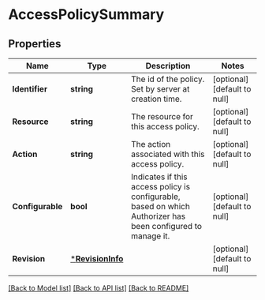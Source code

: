 # AccessPolicySummary

## Properties
Name | Type | Description | Notes
------------ | ------------- | ------------- | -------------
**Identifier** | **string** | The id of the policy. Set by server at creation time. | [optional] [default to null]
**Resource** | **string** | The resource for this access policy. | [optional] [default to null]
**Action** | **string** | The action associated with this access policy. | [optional] [default to null]
**Configurable** | **bool** | Indicates if this access policy is configurable, based on which Authorizer has been configured to manage it. | [optional] [default to null]
**Revision** | [***RevisionInfo**](RevisionInfo.md) |  | [optional] [default to null]

[[Back to Model list]](../README.md#documentation-for-models) [[Back to API list]](../README.md#documentation-for-api-endpoints) [[Back to README]](../README.md)

